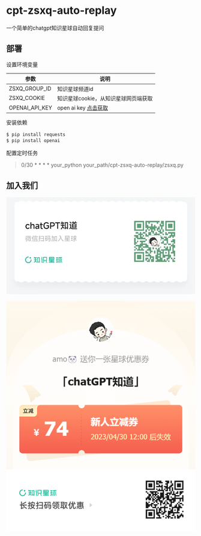 # cpt-zsxq-auto-replay
一个简单的chatgpt知识星球自动回复提问

## 部署

设置环境变量

| 参数 | 说明|
| -- | -- | 
| ZSXQ_GROUP_ID | 知识星球频道id|
| ZSXQ_COOKIE | 知识星球cookie，从知识星球网页端获取 |
| OPENAI_API_KEY | open ai key [点击获取](https://platform.openai.com/account/api-keys) |

安装依赖

```sh
$ pip install requests
$ pip install openai
```

配置定时任务

> 0/30 * * * * your_python your_path/cpt-zsxq-auto-replay/zsxq.py



## 加入我们

![IMG](./%E5%8A%A0%E5%85%A5%E6%98%9F%E7%90%83.jpg)

![IMG](./%E6%98%9F%E7%90%83%E4%BC%98%E6%83%A0%E5%88%B8.png)